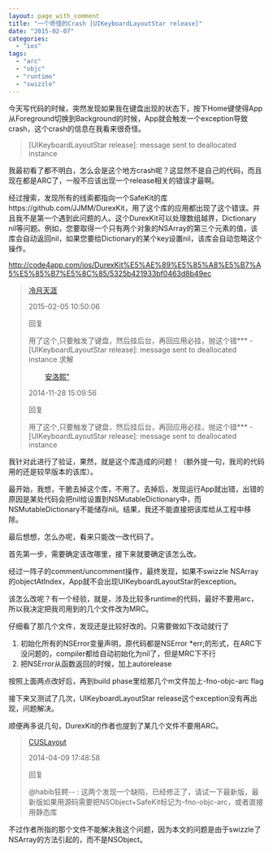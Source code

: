 ```yaml
---
layout: page_with_comment
title: "一个奇怪的Crash [UIKeyboardLayoutStar release]"
date: "2015-02-07"
categories: 
  - "ios"
tags: 
  - "arc"
  - "objc"
  - "runtime"
  - "swizzle"
---
```


今天写代码的时候，突然发现如果我在键盘出现的状态下，按下Home键使得App从Foreground切换到Background的时候，App就会触发一个exception导致crash，这个crash的信息在我看来很奇怪。

> \[UIKeyboardLayoutStar release\]: message sent to deallocated instance

我最初看了都不明白，怎么会是这个地方crash呢？这显然不是自己的代码，而且现在都是ARC了，一般不应该出现一个release相关的错误才最啊。

经过搜索，发现所有的线索都指向一个SafeKit的库https://github.com/JJMM/DurexKit，用了这个库的应用都出现了这个错误。并且我不是第一个遇到此问题的人。这个DurexKit可以处理数组越界，Dictionary nil等问题。例如，您要取得一个只有两个对象的NSArray的第三个元素的值，该库会自动返回nil，如果您要给Dictionary的某个key设置nil，该库会自动忽略这个操作。

http://code4app.com/ios/DurexKit%E5%AE%89%E5%85%A8%E5%B7%A5%E5%85%B7%E5%8C%85/5325b421933bf0463d8b49ec

> [冷月天涯](http://code4app.com/member/5460490b933bf00f648b46d5)
> 
> 2015-02-05 10:50:06
> 
> 回复
> 
> 用了这个,只要触发了键盘，然后挂后台，再回应用必挂，抛这个错\*\*\* -\[UIKeyboardLayoutStar release\]: message sent to deallocated instance 求解
> 
> 　　 [安洛熙"](http://code4app.com/member/54781f03933bf06a148b5f4a) 　 　
> 
> 2014-11-28 15:09:56
> 
> 回复
> 
> 用了这个,只要触发了键盘，然后挂后台，再回应用必挂，抛这个错\*\*\* -\[UIKeyboardLayoutStar release\]: message sent to deallocated instance

我针对此进行了验证，果然，就是这个库造成的问题！（额外提一句，我司的代码用的还是较早版本的该库）。

最开始，我想，干脆去掉这个库，不用了。去掉后，发现运行App就出错，出错的原因是某处代码会把nil给设置到NSMutableDictionary中，而NSMutableDictionary不能储存nil。结果，我还不能直接把该库给从工程中移除。

最后想想，怎么办呢，看来只能改一改代码了。

首先第一步，需要确定该改哪里，接下来就要确定该怎么改。

经过一阵子的comment/uncomment操作，最终发现，如果不swizzle NSArray的objectAtIndex，App就不会出现UIKeyboardLayoutStar的exception。

该怎么改呢？有一个经验，就是，涉及比较多runtime的代码，最好不要用arc，所以我决定把我司用到的几个文件改为MRC。

仔细看了那几个文件，发现还是比较好改的。只需要做如下改动就行了

1. 初始化所有的NSError变量声明，原代码都是NSError \*err;的形式，在ARC下没问题的，compiler都给自动初始化为nil了，但是MRC下不行
2. 把NSError从函数返回的时候，加上autorelease

按照上面两点改好后，再到build phase里给那几个m文件加上-fno-objc-arc flag

接下来又测试了几次，UIKeyboardLayoutStar release这个exception没有再出现，问题解决。

顺便再多说几句，DurexKit的作者也提到了某几个文件不要用ARC。

> [CUSLayout](http://code4app.com/member/512ee6d26803fa655c000000)
> 
> 2014-04-09 17:48:58
> 
> 回复
> 
> @habib狂鳄-- : 这两个发现一个缺陷，已经修正了，请试一下最新版，最新版如果用源码需要把NSObject+SafeKit标记为-fno-objc-arc，或者直接用静态库

不过作者所指的那个文件不能解决我这个问题，因为本文的问题是由于swizzle了NSArray的方法引起的，而不是NSObject。
